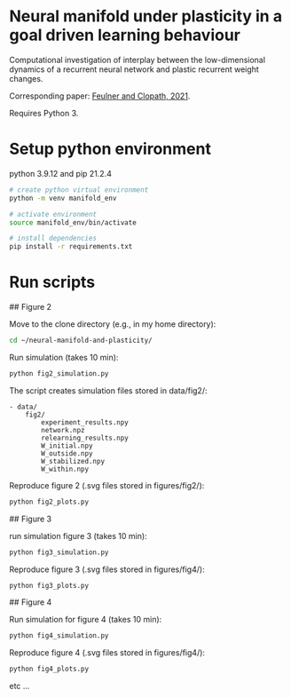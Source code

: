 # Neural manifold under plasticity in a goal driven learning behaviour

Computational investigation of interplay between the low-dimensional dynamics of a recurrent neural network and plastic recurrent weight changes.

Corresponding paper: [Feulner and Clopath, 2021](https://journals.plos.org/ploscompbiol/article?id=10.1371/journal.pcbi.1008621).

Requires Python 3.

# Setup python environment

python 3.9.12 and pip 21.2.4

```bash
# create python virtual environment
python -m venv manifold_env

# activate environment
source manifold_env/bin/activate

# install dependencies
pip install -r requirements.txt
```

# Run scripts

## Figure 2 

Move to the clone directory (e.g., in my home directory):

```bash
cd ~/neural-manifold-and-plasticity/
```

Run simulation (takes 10 min):

```bash
python fig2_simulation.py
```

The script creates simulation files stored in data/fig2/:

```
- data/
    fig2/
        experiment_results.npy
        network.npz
        relearning_results.npy
        W_initial.npy
        W_outside.npy
        W_stabilized.npy
        W_within.npy
```

Reproduce figure 2 (.svg files stored in figures/fig2/):

```bash
python fig2_plots.py
```

## Figure 3

run simulation figure 3 (takes 10 min):

```bash
python fig3_simulation.py
```

Reproduce figure 3 (.svg files stored in figures/fig4/):

```bash
python fig3_plots.py
```

## Figure 4

Run simulation for figure 4 (takes 10 min):

```bash
python fig4_simulation.py
```

Reproduce figure 4 (.svg files stored in figures/fig4/):

```bash
python fig4_plots.py
```

etc ...
